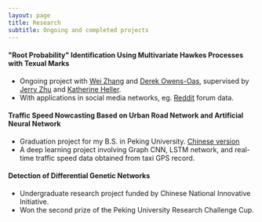 ```yaml
---
layout: page
title: Research
subtitle: Ongoing and completed projects
---
```



#### "Root Probability" Identification Using Multivariate Hawkes Processes with Texual Marks

- Ongoing project with [Wei Zhang](http://pages.cs.wisc.edu/~zhangwei/) and [Derek Owens-Oas](https://stat.duke.edu/people/derek-owens-oas), supervised by [Jerry Zhu](http://pages.cs.wisc.edu/~jerryzhu/) and [Katherine Heller](http://www2.stat.duke.edu/~kheller/).
- With applications in social media networks, eg. [Reddit](https://www.reddit.com/) forum data.

#### Traffic Speed Nowcasting Based on Urban Road Network and Artificial Neural Network
- Graduation project for my B.S. in Peking University. [Chinese version](https://fanbuduke17.github.io/Graduation_Paper.pdf)
- A deep learning project involving Graph CNN, LSTM network, and real-time traffic speed data obtained from taxi GPS record.

#### Detection of Differential Genetic Networks
- Undergraduate research project funded by Chinese National Innovative Initiative.
- Won the second prize of the Peking University Research Challenge Cup.
